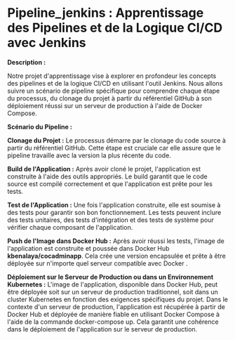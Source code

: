 # Pipeline_jenkins : Apprentissage des Pipelines et de la Logique CI/CD avec Jenkins

**Description :**

Notre projet d'apprentissage vise à explorer en profondeur les concepts des pipelines et de la logique CI/CD en utilisant l'outil Jenkins. Nous allons suivre un scénario de pipeline spécifique pour comprendre chaque étape du processus, du clonage du projet à partir du référentiel GitHub à son déploiement réussi sur un serveur de production à l'aide de Docker Compose.

**Scénario du Pipeline :**

**Clonage du Projet :** Le processus démarre par le clonage du code source à partir du référentiel GitHub. Cette étape est cruciale car elle assure que le pipeline travaille avec la version la plus récente du code.

**Build de l'Application :** Après avoir cloné le projet, l'application est construite à l'aide des outils appropriés. Le build garantit que le code source est compilé correctement et que l'application est prête pour les tests.

**Test de l'Application :** Une fois l'application construite, elle est soumise à des tests pour garantir son bon fonctionnement. Les tests peuvent inclure des tests unitaires, des tests d'intégration et des tests de système pour vérifier chaque composant de l'application.

**Push de l'Image dans Docker Hub :** Après avoir réussi les tests, l'image de l'application est construite et poussée dans Docker Hub **kbenalaya/cocadminapp**. Cela crée une version encapsulée et prête à être déployée sur n'importe quel serveur compatible avec Docker .

**Déploiement sur le Serveur de Production ou dans un Environnement Kubernetes :** L'image de l'application, disponible dans Docker Hub, peut être déployée soit sur un serveur de production traditionnel, soit dans un cluster Kubernetes en fonction des exigences spécifiques du projet. Dans le contexte d'un serveur de production, l'application est récupérée à partir de Docker Hub et déployée de manière fiable en utilisant Docker Compose à l'aide de la commande docker-compose up. Cela garantit une cohérence dans le déploiement de l'application sur le serveur de production. 
